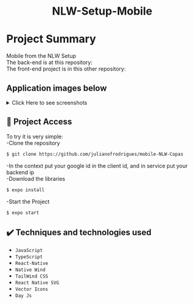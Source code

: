 <h1 align="center"> NLW-Setup-Mobile </h1>

# Project Summary
Mobile from the NLW Setup<br>
The back-end is at this repository: <br>
The front-end project is in this other repository:

## Application images below 
<details> <summary> Click Here to see screenshots </summary>
  
  ![cover]()
  ![login]() 
  ![create]() 
  ![pools]() 
  ![games]()
  ![search]() 
     
</details>

## 📁 Project Access
To try it is very simple:<br>
-Clone the repository
```bash
$ git clone https://github.com/julianofrodrigues/mobile-NLW-Copas
```
-In the context put your google id in the client id, and in service put your backend ip<br>
-Download the libraries
```bash
$ expo install
```
-Start the Project
```bash
$ expo start
```

## ✔️ Techniques and technologies used

- ``JavaScript``
- ``TypeScript``
- ``React-Native``
- ``Native Wind``
- ``TailWind CSS``
- ``React Native SVG``
- ``Vector Icons``
- ``Day Js``




